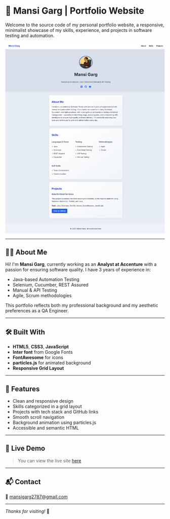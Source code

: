 # 💼 Mansi Garg | Portfolio Website

Welcome to the source code of my personal portfolio website, a responsive, minimalist showcase of my skills, experience, and projects in software testing and automation.

![Screenshot of Portfolio](assets/images/portfolio-screenshot.png)

---

## 🧑‍💻 About Me

Hi! I'm **Mansi Garg**, currently working as an **Analyst at Accenture** with a passion for ensuring software quality. I have 3 years of experience in:

- Java-based Automation Testing
- Selenium, Cucumber, REST Assured
- Manual & API Testing
- Agile, Scrum methodologies

This portfolio reflects both my professional background and my aesthetic preferences as a QA Engineer.

---

## 🛠️ Built With

- **HTML5**, **CSS3**, **JavaScript**
- **Inter font** from Google Fonts
- **FontAwesome** for icons
- **particles.js** for animated background
- **Responsive Grid Layout**

---

## 🚀 Features

- Clean and responsive design
- Skills categorized in a grid layout
- Projects with tech stack and GitHub links
- Smooth scroll navigation
- Background animation using particles.js
- Accessible and semantic HTML

---

## 🔗 Live Demo

> You can view the live site [here](https://mansigarg10.github.io/)

---

## 📬 Contact

📧 [mansigarg2787@gmail.com](mailto:mansigarg2787@gmail.com)

---

_Thanks for visiting!_ 🌟
